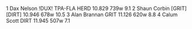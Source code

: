   1  Dax Nelson  !DUX! TPA-FLA HERD  10.829    739w  9.1
  2  Shaun Corbin  [GRIT][DIRT]  10.946    678w  10.5
  3  Alan Brannan  GRIT  11.126    620w  8.8
  4  Calum Scott  DIRT  11.945    507w  7.1
